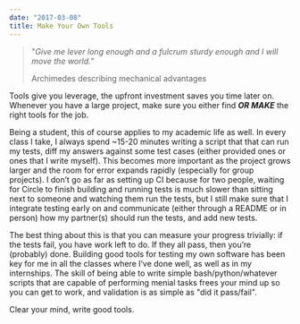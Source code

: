 ```yaml
---
date: "2017-03-08"
title: Make Your Own Tools
---
```


> "_Give me lever long enough and a fulcrum sturdy enough and I will move the world._"
>
> Archimedes describing mechanical advantages

Tools give you leverage, the upfront investment saves you time later on.
Whenever you have a large project, make sure you either find **_OR MAKE_** the right
tools for the job.

Being a student, this of course applies to my academic life as well.  In every
class I take, I always spend ~15-20 minutes writing a script that that can run
my tests, diff my answers against some test cases (either provided ones or ones
that I write myself). This becomes more important as the project grows larger
and the room for error expands rapidly (especially for group projects). I don’t
go as far as setting up CI because for two people, waiting for Circle to finish
building and running tests is much slower than sitting next to someone and
watching them run the tests, but I still make sure that I integrate testing
early on and communicate (either through a README or in person) how my
partner(s) should run the tests, and add new tests.

The best thing about this is that you can measure your progress trivially: if
the tests fail, you have work left to do. If they all pass, then you’re
(probably) done.  Building good tools for testing my own software has been key
for me in all the classes where I’ve done well, as well as in my internships.
The skill of being able to write simple bash/python/whatever scripts that are
capable of performing menial tasks frees your mind up so you can get to work,
and validation is as simple as "did it pass/fail". 

Clear your mind, write good
tools.
